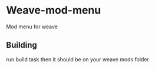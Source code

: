 # Weave-mod-menu
Mod menu for weave

## Building

run build task then it should be on your weave mods folder
